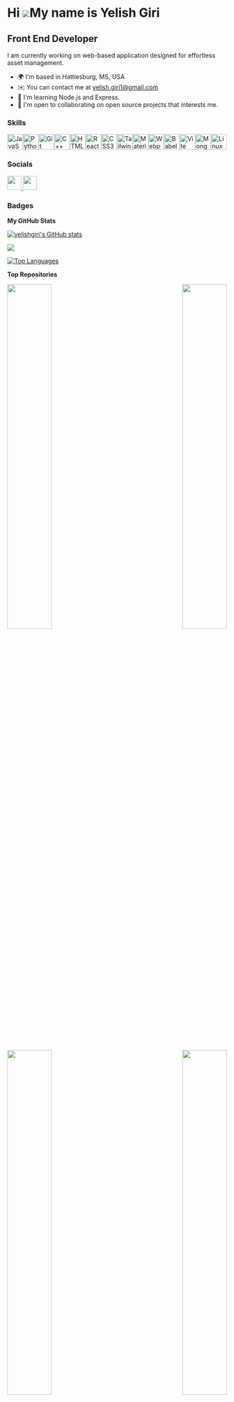 Hi ![](https://user-images.githubusercontent.com/18350557/176309783-0785949b-9127-417c-8b55-ab5a4333674e.gif)My name is Yelish Giri
=====================================================================================================================================

Front End Developer
-------------------

I am currently working on web-based application designed for effortless asset management.

*   🌍  I'm based in Hattiesburg, MS, USA
*   ✉️  You can contact me at [yelish.giri1@gmail.com](mailto:yelish.giri2024@gmail.com)
*   🧠  I'm learning Node.js and Express.
*   🤝  I'm open to collaborating on open source projects that interests me.

### Skills 
<p align="left">
<a href="https://developer.mozilla.org/en-US/docs/Web/JavaScript" target="_blank" rel="noreferrer"><img src="https://raw.githubusercontent.com/danielcranney/readme-generator/main/public/icons/skills/javascript-colored.svg" width="36" height="36" alt="JavaScript" /></a><a href="https://www.python.org/" target="_blank" rel="noreferrer"><img src="https://raw.githubusercontent.com/danielcranney/readme-generator/main/public/icons/skills/python-colored.svg" width="36" height="36" alt="Python" /></a><a href="https://git-scm.com/" target="_blank" rel="noreferrer"><img src="https://raw.githubusercontent.com/danielcranney/readme-generator/main/public/icons/skills/git-colored.svg" width="36" height="36" alt="Git" /></a><a href="https://docs.microsoft.com/en-us/cpp/?view=msvc-170" target="_blank" rel="noreferrer"><img src="https://raw.githubusercontent.com/danielcranney/readme-generator/main/public/icons/skills/cplusplus-colored.svg" width="36" height="36" alt="C++" /></a><a href="https://developer.mozilla.org/en-US/docs/Glossary/HTML5" target="_blank" rel="noreferrer"><img src="https://raw.githubusercontent.com/danielcranney/readme-generator/main/public/icons/skills/html5-colored.svg" width="36" height="36" alt="HTML5" /></a><a href="https://reactjs.org/" target="_blank" rel="noreferrer"><img src="https://raw.githubusercontent.com/danielcranney/readme-generator/main/public/icons/skills/react-colored.svg" width="36" height="36" alt="React" /></a><a href="https://www.w3.org/TR/CSS/#css" target="_blank" rel="noreferrer"><img src="https://raw.githubusercontent.com/danielcranney/readme-generator/main/public/icons/skills/css3-colored.svg" width="36" height="36" alt="CSS3" /></a><a href="https://tailwindcss.com/" target="_blank" rel="noreferrer"><img src="https://raw.githubusercontent.com/danielcranney/readme-generator/main/public/icons/skills/tailwindcss-colored.svg" width="36" height="36" alt="TailwindCSS" /></a><a href="https://mui.com/" target="_blank" rel="noreferrer"><img src="https://raw.githubusercontent.com/danielcranney/readme-generator/main/public/icons/skills/materialui-colored.svg" width="36" height="36" alt="Material UI" /></a><a href="https://webpack.js.org/" target="_blank" rel="noreferrer"><img src="https://raw.githubusercontent.com/danielcranney/readme-generator/main/public/icons/skills/webpack-colored.svg" width="36" height="36" alt="Webpack" /></a><a href="https://babeljs.io/" target="_blank" rel="noreferrer"><img src="https://raw.githubusercontent.com/danielcranney/readme-generator/main/public/icons/skills/babel-colored.svg" width="36" height="36" alt="Babel" /></a><a href="https://vitejs.dev/" target="_blank" rel="noreferrer"><img src="https://raw.githubusercontent.com/danielcranney/readme-generator/main/public/icons/skills/vite-colored.svg" width="36" height="36" alt="Vite" /></a><a href="https://www.mongodb.com/" target="_blank" rel="noreferrer"><img src="https://raw.githubusercontent.com/danielcranney/readme-generator/main/public/icons/skills/mongodb-colored.svg" width="36" height="36" alt="MongoDB" /></a><a href="https://www.linux.org" target="_blank" rel="noreferrer"><img src="https://raw.githubusercontent.com/danielcranney/readme-generator/main/public/icons/skills/linux-colored.svg" width="36" height="36" alt="Linux" /></a>
                    </p>
                    

### Socials
                  
<p align="left"> <a href="https://www.github.com/yelishgiri" target="_blank" rel="noreferrer"> <picture> <source media="(prefers-color-scheme: dark)" srcset="https://raw.githubusercontent.com/danielcranney/readme-generator/main/public/icons/socials/github-dark.svg" /> <source media="(prefers-color-scheme: light)" srcset="https://raw.githubusercontent.com/danielcranney/readme-generator/main/public/icons/socials/github.svg" /> <img src="https://raw.githubusercontent.com/danielcranney/readme-generator/main/public/icons/socials/github.svg" width="32" height="32" /> </picture> </a> <a href="https://www.linkedin.com/in/rabindra-giri-05125b242" target="_blank" rel="noreferrer"> <picture> <source media="(prefers-color-scheme: dark)" srcset="https://raw.githubusercontent.com/danielcranney/readme-generator/main/public/icons/socials/linkedin-dark.svg" /> <source media="(prefers-color-scheme: light)" srcset="https://raw.githubusercontent.com/danielcranney/readme-generator/main/public/icons/socials/linkedin.svg" /> <img src="https://raw.githubusercontent.com/danielcranney/readme-generator/main/public/icons/socials/linkedin.svg" width="32" height="32" /> </picture> </a></p>

### Badges

<b>My GitHub Stats</b>

<a href="http://www.github.com/yelishgiri"><img src="https://github-readme-stats.vercel.app/api?username=yelishgiri&show_icons=true&hide=&count_private=true&title_color=0891b2&text_color=ffffff&icon_color=a855f7&bg_color=000000&hide_border=true&show_icons=true" alt="yelishgiri's GitHub stats" /></a>

<a href="http://www.github.com/yelishgiri"><img src="https://github-readme-streak-stats.herokuapp.com/?user=yelishgiri&stroke=ffffff&background=000000&ring=0891b2&fire=0891b2&currStreakNum=ffffff&currStreakLabel=0891b2&sideNums=ffffff&sideLabels=ffffff&dates=ffffff&hide_border=true" /></a>

<a href="https://github.com/yelishgiri" align="left"><img src="https://github-readme-stats.vercel.app/api/top-langs/?username=yelishgiri&langs_count=10&title_color=0891b2&text_color=ffffff&icon_color=a855f7&bg_color=000000&hide_border=true&locale=en&custom_title=Top%20%Languages" alt="Top Languages" /></a>

<b>Top Repositories</b>

<div width="100%" align="center"><a href="https://github.com/yelishgiri/to-do-list-project" align="left"><img align="left" width="45%" src="https://github-readme-stats.vercel.app/api/pin/?username=yelishgiri&repo=to-do-list-project&title_color=0891b2&text_color=ffffff&icon_color=a855f7&bg_color=000000&hide_border=true&locale=en" /></a><a href="https://github.com/yelishgiri/weather-app" align="right"><img align="right" width="45%" src="https://github-readme-stats.vercel.app/api/pin/?username=yelishgiri&repo=weather-app&title_color=0891b2&text_color=ffffff&icon_color=a855f7&bg_color=000000&hide_border=true&locale=en" /></a></div><br /><br /><br /><br /><br /><br /><br />

<br /><br /><br /><br /><br />

<div width="100%" align="center"><a href="https://github.com/yelishgiri/the-library-webapp" align="left"><img align="left" width="45%" src="https://github-readme-stats.vercel.app/api/pin/?username=yelishgiri&repo=the-library-webapp&title_color=0891b2&text_color=ffffff&icon_color=a855f7&bg_color=000000&hide_border=true&locale=en" /></a><a href="https://github.com/yelishgiri/admin-dashboard" align="right"><img align="right" width="45%" src="https://github-readme-stats.vercel.app/api/pin/?username=yelishgiri&repo=admin-dashboard&title_color=0891b2&text_color=ffffff&icon_color=a855f7&bg_color=000000&hide_border=true&locale=en" /></a></div>
